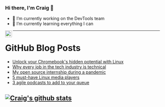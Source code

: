 ### Hi there, I'm Craig 👋

<!--
**CraigTeelFugro/CraigTeelFugro** is a ✨ _special_ ✨ repository because its `README.md` (this file) appears on your GitHub profile.

Here are some ideas to get you started:
-->

- 🔭 I’m currently working on the DevTools team
- 🌱 I’m currently learning everything I can

[<img align="left" alt="Craig Teel | LinkedIn" width="22px" src="https://cdn.jsdelivr.net/npm/simple-icons@v3/icons/linkedin.svg" />][linkedin]

---

# GitHub Blog Posts

<!-- BLOG-POST-LIST:START -->
- [Unlock your Chromebook&#039;s hidden potential with Linux](https://opensource.com/article/21/2/chromebook-linux)
- [Why every job in the tech industry is technical](https://opensource.com/article/21/2/every-job-technical)
- [My open source internship during a pandemic](https://opensource.com/article/21/2/python-pulp-internship)
- [5 must-have Linux media players](https://opensource.com/article/21/2/linux-media-players)
- [3 agile podcasts to add to your queue](https://opensource.com/article/21/2/podcasts)
<!-- BLOG-POST-LIST:END -->

## [![Craig's github stats](https://github-readme-stats.vercel.app/api?username=craigteelfugro)](https://github.com/anuraghazra/github-readme-stats)


[linkedin]: https://linkedin.com/in/craig-teel-b8786771
